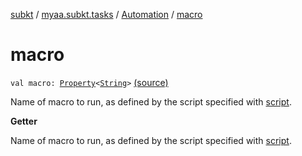 [subkt](../../index.md) / [myaa.subkt.tasks](../index.md) / [Automation](index.md) / [macro](./macro.md)

# macro

`val macro: `[`Property`](https://docs.gradle.org/current/javadoc/org/gradle/api/provider/Property.html)`<`[`String`](https://kotlinlang.org/api/latest/jvm/stdlib/kotlin/-string/index.html)`>` [(source)](https://github.com/Myaamori/SubKt/blob/0.1.12/src/main/kotlin/myaa/subkt/tasks/asstasks.kt#L660)

Name of macro to run, as defined by the script specified with [script](script.md).

**Getter**

Name of macro to run, as defined by the script specified with [script](script.md).


